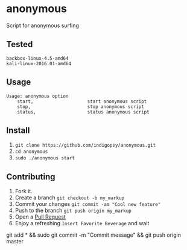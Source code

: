 anonymous
==========

Script for anonymous surfing


Tested
---

```
backbox-linux-4.5-amd64
kali-linux-2016.01-amd64

```

Usage
---

```
Usage: anonymous option
    start,                    start anonymous script
    stop,                     stop anonymous script
    status,                   status anonymous script

```

Install
---

1. `git clone https://github.com/indigopsy/anonymous.git`
2. `cd anonymous`
3. `sudo ./anonymous start`

Contributing
---

1. Fork it.
2. Create a branch `git checkout -b my_markup`
3. Commit your changes `git commit -am "Cool new feature"`
4. Push to the branch `git push origin my_markup`
5. Open a [Pull Request][1]
6. Enjoy a refreshing `Insert Favorite Beverage` and wait

[1]: https://github.com/acrogenesis/macchanger/pulls


git add * && sudo git commit -m "Commit message" && git push origin master
